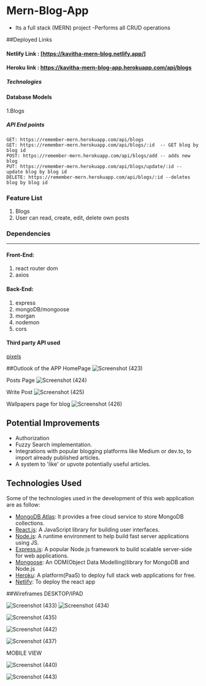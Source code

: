 # Mern-Blog-App

- Its a full stack (MERN) project 
-Performs all CRUD operations


##Deployed Links 
</hr>

#### Netlify Link  : [https://kavitha-mern-blog.netlify.app/]

#### Heroku link  : https://kavitha-mern-blog-app.herokuapp.com/api/blogs

</hr>

##### Technologies




#### Database Models

1.Blogs


##### API End points

    GET: https://remember-mern.herokuapp.com/api/blogs
    GET: https://remember-mern.herokuapp.com/api/blogs/:id  -- GET blog by blog id
    POST: https://remember-mern.herokuapp.com/api/blogs/add -- adds new blog
    PUT: https://remember-mern.herokuapp.com/api/blogs/update/:id -- update blog by blog id
    DELETE: https://remember-mern.herokuapp.com/api/blogs/:id --deletes blog by blog id
    

### Feature List
    
1. Blogs
2. User can read, create, edit, delete own posts


### Dependencies
<hr/>



#### Front-End:

1. react router dom
2. axios


#### Back-End:

1. express
2. mongoDB/mongoose
3. morgan
4. nodemon
5. cors

 

#### Third party API used 
  [pixels](https://www.pexels.com/)
  
  
##Outlook of the APP
HomePage
![Screenshot (423)](https://user-images.githubusercontent.com/105738289/187011744-b85ae734-5b92-48d5-83d8-03aa02796150.png)

Posts Page
![Screenshot (424)](https://user-images.githubusercontent.com/105738289/187011756-e1ab95d0-e59a-4e69-a4e0-0f2d3352ef0b.png)

Write Post
![Screenshot (425)](https://user-images.githubusercontent.com/105738289/187011765-628b603d-9fba-4f97-a84f-d68cb05e4c11.png)

Wallpapers page for blog
![Screenshot (426)](https://user-images.githubusercontent.com/105738289/187011783-e06431c5-239b-469e-8835-67a982a8b6fb.png)

## Potential Improvements
   -   Authorization
   -   Fuzzy Search implementation.
   -   Integrations with popular blogging platforms like Medium or dev.to, to import already published articles.
   -   A system to 'like' or upvote potentially useful articles.


## Technologies Used

Some of the technologies used in the development of this web application are as follow:

-   [MongoDB Atlas](https://www.mongodb.com/cloud/atlas): It provides a free cloud service to store MongoDB collections.
-   [React.js](https://reactjs.org/): A JavaScript library for building user interfaces.
-   [Node.js](https://nodejs.org/en/): A runtime environment to help build fast server applications using JS.
-   [Express.js](https://expressjs.com/): A popular Node.js framework to build scalable server-side for web applications.
-   [Mongoose](https://mongoosejs.com/): An ODM(Object Data Modelling)library for MongoDB and Node.js
-   [Heroku](http://heroku.com/): A platform(PaaS) to deploy full stack web applications for free.
-   [Netlify](https://www.netlify.com/): To deploy the react app


##Wireframes
DESKTOP/IPAD



![Screenshot (433)](https://user-images.githubusercontent.com/105738289/187517196-bcc57d97-e0d6-4ca5-8168-d10351bf56f1.png)
![Screenshot (434)](https://user-images.githubusercontent.com/105738289/187517215-3e3800ab-4d9b-4bf1-aa7a-5d02398b40b1.png)

![Screenshot (435)](https://user-images.githubusercontent.com/105738289/187517368-264ba06b-5e69-41f7-ac7d-28b1dd88e285.png)

![Screenshot (442)](https://user-images.githubusercontent.com/105738289/187517400-5c93e0f3-b20c-4a94-b937-013d673c0544.png)

![Screenshot (437)](https://user-images.githubusercontent.com/105738289/187517418-50d0ef0e-9205-4eb6-a030-28b9da7696bd.png)


MOBILE VIEW

![Screenshot (440)](https://user-images.githubusercontent.com/105738289/187517493-aae64736-cbae-456d-b985-957841215da8.png)


![Screenshot (443)](https://user-images.githubusercontent.com/105738289/187517518-e2c8f690-7583-4130-bad3-84f3b4e81d75.png)
